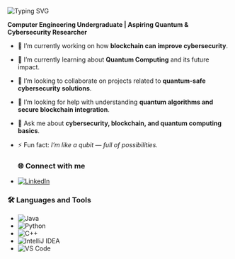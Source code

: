 
![Typing SVG](https://readme-typing-svg.herokuapp.com?font=Fira+Code&size=24&duration=4000&pause=1000&color=8A2BE2&center=true&vCenter=true&width=700&lines=Hi+there+👋+I'm+Varnaja+Uthayaraj;Computer+Engineering+Undergraduate)



**Computer Engineering Undergraduate | Aspiring Quantum & Cybersecurity Researcher**


- 🔭 I’m currently working on how **blockchain can improve cybersecurity**.
- 🌱 I’m currently learning about **Quantum Computing** and its future impact.
- 👯 I’m looking to collaborate on projects related to **quantum-safe cybersecurity solutions**.
- 🤔 I’m looking for help with understanding **quantum algorithms and secure blockchain integration**.
- 💬 Ask me about **cybersecurity, blockchain, and quantum computing basics**.
- ⚡ Fun fact: *I’m like a qubit — full of possibilities.*

  ### 🌐 Connect with me
 - [![LinkedIn](https://img.shields.io/badge/LinkedIn-blue?logo=linkedin)](www.linkedin.com/in/varnaja01)
  
 ### 🛠 Languages and Tools
 - ![Java](https://img.shields.io/badge/Java-red?logo=java&logoColor=white)
 - ![Python](https://img.shields.io/badge/Python-yellow?logo=python&logoColor=blue)
 - ![C++](https://img.shields.io/badge/C++-blue?logo=c%2B%2B&logoColor=white)
 - ![IntelliJ IDEA](https://img.shields.io/badge/IntelliJ%20IDEA-blue?logo=intellij-idea&logoColor=white)
 - ![VS Code](https://img.shields.io/badge/VS%20Code-blue?logo=visual-studio-code&logoColor=white)
